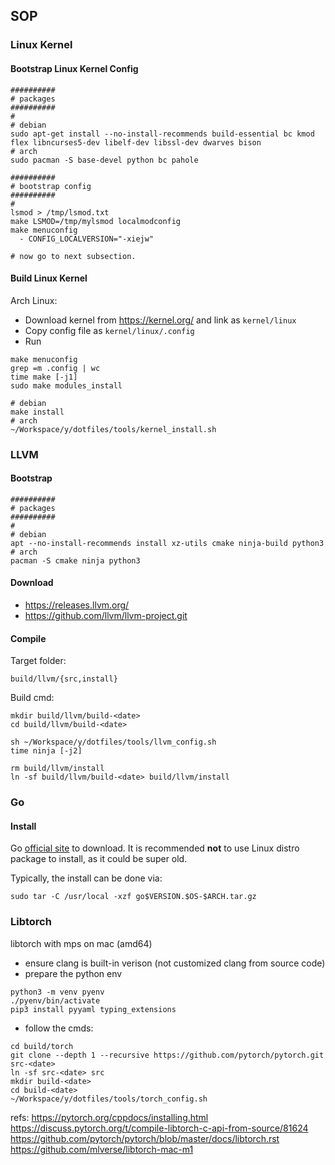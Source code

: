 ## SOP

### Linux Kernel

#### Bootstrap Linux Kernel Config

```
##########
# packages
##########
#
# debian
sudo apt-get install --no-install-recommends build-essential bc kmod flex libncurses5-dev libelf-dev libssl-dev dwarves bison
# arch
sudo pacman -S base-devel python bc pahole

##########
# bootstrap config
##########
#
lsmod > /tmp/lsmod.txt
make LSMOD=/tmp/mylsmod localmodconfig
make menuconfig
  - CONFIG_LOCALVERSION="-xiejw"

# now go to next subsection.
```

#### Build Linux Kernel

Arch Linux:

- Download kernel from https://kernel.org/ and link as `kernel/linux`
- Copy config file as `kernel/linux/.config`
- Run

```
make menuconfig
grep =m .config | wc
time make [-j1]
sudo make modules_install

# debian
make install
# arch
~/Workspace/y/dotfiles/tools/kernel_install.sh
```

### LLVM

#### Bootstrap

```
##########
# packages
##########
#
# debian
apt --no-install-recommends install xz-utils cmake ninja-build python3
# arch
pacman -S cmake ninja python3
```

#### Download

- https://releases.llvm.org/
- https://github.com/llvm/llvm-project.git


#### Compile

Target folder:
```
build/llvm/{src,install}
```

Build cmd:
```
mkdir build/llvm/build-<date>
cd build/llvm/build-<date>

sh ~/Workspace/y/dotfiles/tools/llvm_config.sh
time ninja [-j2]

rm build/llvm/install
ln -sf build/llvm/build-<date> build/llvm/install
```

### Go

#### Install

Go [official site](http://golang.org) to download. It is recommended **not** to
use Linux distro package to install, as it could be super old.

Typically, the install can be done via:

```
sudo tar -C /usr/local -xzf go$VERSION.$OS-$ARCH.tar.gz
```

### Libtorch

libtorch with mps on mac (amd64)

- ensure clang is built-in verison (not customized clang from source code)
- prepare the python env

```
python3 -m venv pyenv
./pyenv/bin/activate
pip3 install pyyaml typing_extensions
```

- follow the cmds:

```
cd build/torch
git clone --depth 1 --recursive https://github.com/pytorch/pytorch.git src-<date>
ln -sf src-<date> src
mkdir build-<date>
cd build-<date>
~/Workspace/y/dotfiles/tools/torch_config.sh
```

refs:
  https://pytorch.org/cppdocs/installing.html
  https://discuss.pytorch.org/t/compile-libtorch-c-api-from-source/81624
  https://github.com/pytorch/pytorch/blob/master/docs/libtorch.rst
  https://github.com/mlverse/libtorch-mac-m1

